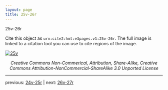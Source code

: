 ```yaml
---
layout: page
title: 25v-26r
---
```


25v-26r

Cite this object as `urn:cite2:hmt:e3pages.v1:25v-26r`. The full image is linked to a citation tool you can use to cite regions of the image.

[![25v](http://www.homermultitext.org/iipsrv?IIIF=/project/homer/pyramidal/deepzoom/hmt/e3bifolio/v1/E3_25v_26r.tif/full/800,/0/default.jpg)](http://www.homermultitext.org/ict2/?urn=urn:cite2:hmt:e3bifolio.v1:E3_25v_26r) 

<p style="text-align: center; font-style: italic;">Creative Commons Non-Commerical, Attribution, Share-Alike, Creative Commons Attribution-NonCommercial-ShareAlike 3.0 Unported License</p>

---

previous: [24v-25r](../24v-25r/) | next: [26v-27r](../26v-27r/)